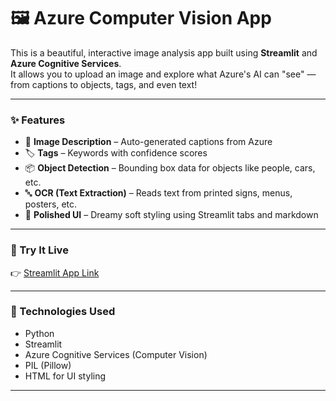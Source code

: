 # 🖼️ Azure Computer Vision App

This is a beautiful, interactive image analysis app built using **Streamlit** and **Azure Cognitive Services**.  
It allows you to upload an image and explore what Azure's AI can "see" — from captions to objects, tags, and even text!

---

### ✨ Features

- 📝 **Image Description** – Auto-generated captions from Azure
- 🏷️ **Tags** – Keywords with confidence scores
- 📦 **Object Detection** – Bounding box data for objects like people, cars, etc.
- 🔤 **OCR (Text Extraction)** – Reads text from printed signs, menus, posters, etc.
- 💜 **Polished UI** – Dreamy soft styling using Streamlit tabs and markdown

---

### 🚀 Try It Live

👉 [Streamlit App Link](https://your-deployed-app-link.streamlit.app)

---

### 🧠 Technologies Used

- Python
- Streamlit
- Azure Cognitive Services (Computer Vision)
- PIL (Pillow)
- HTML for UI styling

---
